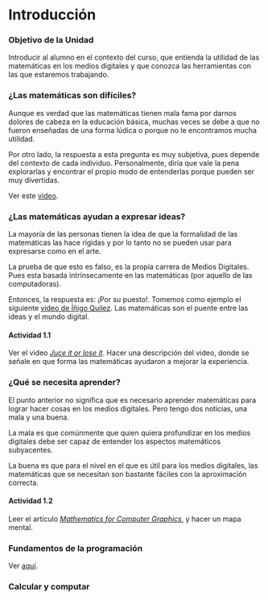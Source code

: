 # Introducción

### Objetivo de la Unidad

Introducir al alumno en el contexto del curso, que entienda la utilidad de
las matemáticas en los medios digitales y que conozca las herramientas con las
que estaremos trabajando.

### ¿Las matemáticas son difíciles?

Aunque es verdad que las matemáticas tienen mala fama por darnos dolores de
cabeza en la educación básica, muchas veces se debe a que no fueron enseñadas
de una forma lúdica o porque no le encontramos mucha utilidad.

Por otro lado, la respuesta a esta pregunta es muy subjetiva, pues depende
del contexto de cada individuo. Personalmente, diría que vale la pena
explorarlas y encontrar el propio modo de entenderlas porque pueden ser
muy divertidas.

Ver este [video](https://www.youtube.com/watch?v=Cwq4dRBWcr8&ab_channel=AprendemosJuntos).

### ¿Las matemáticas ayudan a expresar ideas?

La mayoría de las personas tienen la idea de que la formalidad de las
matemáticas las hace rígidas y por lo tanto no se pueden usar para expresarse
como en el arte.

La prueba de que esto es falso, es la propia carrera de Medios Digitales. Pues
esta basada intrínsecamente en las matemáticas (por aquello de las
computadoras).

Entonces, la respuesta es: ¡Por su puesto!. Tomemos como ejemplo el siguiente
[video de Íñigo Quilez](https://www.youtube.com/watch?v=aNR4n0i2ZlM&t=320s&ab_channel=InigoQuilez). Las matemáticas son el puente entre las ideas y el
mundo digital.

#### Actividad 1.1

Ver el video [_Juce it or lose it_](https://www.youtube.com/watch?v=Fy0aCDmgnxg&ab_channel=grapefrukt). Hacer una descripción del video, donde se señale en que
forma las matemáticas ayudaron a mejorar la experiencia.

### ¿Qué se necesita aprender?

El punto anterior no significa que es necesario aprender matemáticas para
lograr hacer cosas en los medios digitales. Pero tengo dos noticias, una mala y
una buena.

La mala es que comúnmente que quien quiera profundizar en los medios digitales
debe ser capaz de entender los aspectos matemáticos subyacentes.

La buena es que para el nivel en el que es útil para los medios digitales, las
matemáticas que se necesitan son bastante fáciles con la aproximación correcta.

#### Actividad 1.2

Leer el artículo [_Mathematics for Computer Graphics_](https://faculty.cc.gatech.edu/~turk/math_gr.html), y hacer un mapa mental.

### Fundamentos de la programación

Ver [aquí](fundamentals.md).

### Calcular y computar
